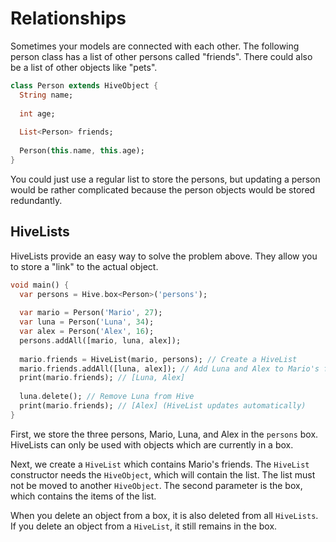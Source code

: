 # Relationships

Sometimes your models are connected with each other. The following person class has a list of other persons called "friends". There could also be a list of other objects like "pets".

```dart
class Person extends HiveObject {
  String name;
  
  int age;
  
  List<Person> friends;
  
  Person(this.name, this.age);
}
```

You could just use a regular list to store the persons, but updating a person would be rather complicated because the person objects would be stored redundantly.

## HiveLists

HiveLists provide an easy way to solve the problem above. They allow you to store a "link" to the actual object.

```dart
void main() {
  var persons = Hive.box<Person>('persons');
  
  var mario = Person('Mario', 27);
  var luna = Person('Luna', 34);
  var alex = Person('Alex', 16);
  persons.addAll([mario, luna, alex]);
  
  mario.friends = HiveList(mario, persons); // Create a HiveList
  mario.friends.addAll([luna, alex]); // Add Luna and Alex to Mario's friends
  print(mario.friends); // [Luna, Alex]
  
  luna.delete(); // Remove Luna from Hive
  print(mario.friends); // [Alex] (HiveList updates automatically)
}
```

First, we store the three persons, Mario, Luna, and Alex in the `persons` box. HiveLists can only be used with objects which are currently in a box.

Next, we create a `HiveList` which contains Mario's friends. The `HiveList` constructor needs the `HiveObject`, which will contain the list. The list must not be moved to another `HiveObject`. The second parameter is the box, which contains the items of the list.

When you delete an object from a box, it is also deleted from all `HiveLists`. If you delete an object from a `HiveList`, it still remains in the box.

